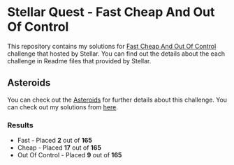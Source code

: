 # Stellar Quest - Fast Cheap And Out Of Control

This repository contains my solutions for [Fast Cheap And Out Of Control](https://fastcheapandoutofcontrol.com/) challenge that hosted by Stellar. You can find out the details about the each challenge in Readme files that provided by Stellar.

## Asteroids

You can check out the [Asteroids](https://fastcheapandoutofcontrol.com/game/asteroids/play) for further details about this challenge. You can check out my solutions from [here](https://github.com/CelalCanKaya/stellar-fca00c/tree/master/asteroids/contracts/solution/src).

### Results

- Fast - Placed <b>2</b> out of <b>165</b>
- Cheap - Placed <b>17</b> out of <b>165</b>
- Out Of Control - Placed <b>9</b> out of <b>165</b>
